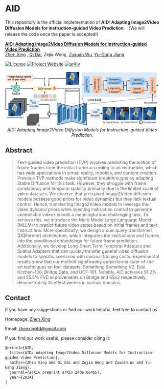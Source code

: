 # AID

This repository is the official implementation of **AID: Adapting Image2Video Diffusion Models for Instruction-guided Video Prediction**. （We will release the code  once the paper is accepted!）

**[AID: Adapting Image2Video Diffusion Models for Instruction-guided Video Prediction](https://arxiv.org/abs/2406.06465)**
<br/>
[Zhen Xing](https://chenhsing.github.io/) , [Qi Dai](https://scholar.google.com/citations?user=NSJY12IAAAAJ), Zejia Weng, [Zuxuan Wu](https://zxwu.azurewebsites.net/), [Yu-Gang Jiang](https://scholar.google.com/citations?user=f3_FP8AAAAAJ&hl=zh-CN)
<br/>

[![License](https://img.shields.io/badge/License-Apache%202.0-blue.svg)](https://opensource.org/licenses/Apache-2.0) [![Project Website](https://img.shields.io/badge/Project-Website-orange)](https://chenhsing.github.io/AID/) [![arXiv](https://img.shields.io/badge/arXiv-2406.06465-b31b1b.svg)](https://arxiv.org/abs/2406.06465)

<p align="center">
<img src="pipeline.png" width="1080px"/>  
<br>
<em>AID: Adapting Image2Video Diffusion Models for Instruction-guided Video Prediction.</em>
</p>


## Abstract
> Text-guided video prediction (TVP) involves predicting the motion of future frames from the initial frame according to an instruction, which has wide applications in virtual reality, robotics, and content creation. Previous TVP methods make significant breakthroughs by adapting Stable Diffusion for this task. However, they struggle with frame consistency and temporal stability primarily due to the limited scale of video datasets. We observe that pretrained Image2Video diffusion models possess good priors for video dynamics but they lack textual control. Hence, transferring Image2Video models to leverage their video dynamic priors while injecting instruction control to generate controllable videos is both a meaningful and challenging task. To achieve this, we introduce the Multi-Modal Large Language Model (MLLM) to predict future video states based on initial frames and text instructions. More specifically, we design a dual query transformer (DQFormer) architecture, which integrates the instructions and frames into the conditional embeddings for future frame prediction. Additionally, we develop Long-Short Term Temporal Adapters and Spatial Adapters that can quickly transfer general video diffusion models to specific scenarios with minimal training costs. Experimental results show that our method significantly outperforms state-of-the-art techniques on four datasets: Something Something V2, Epic Kitchen-100, Bridge Data, and UCF-101. Notably, AID achieves 91.2% and 55.5% FVD improvements on Bridge and SSv2 respectively, demonstrating its effectiveness in various domains.

## Contact
If you have any suggestions or find our work helpful, feel free to contact us

Homepage: [Zhen Xing](https://chenhsing.github.io)

Email: zhenxingfd@gmail.com


If you find our work useful, please consider citing it:

```
@article{AID,
  title={AID: Adapting Image2Video Diffusion Models for Instruction-guided Video Prediction},
  author={Zhen Xing and Qi Dai and Zejia Weng and Zuxuan Wu and Yu-Gang Jiang}, 
  journal={arXiv preprint arXiv:2406.06465},
  year={2024}
}
```
